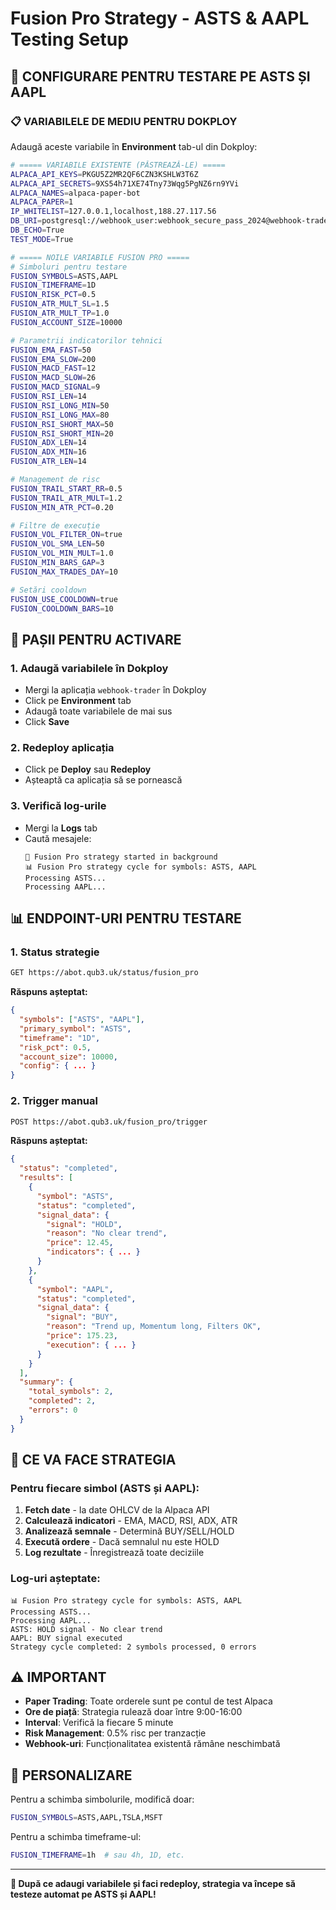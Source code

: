 # Fusion Pro Strategy - ASTS & AAPL Testing Setup

## 🎯 **CONFIGURARE PENTRU TESTARE PE ASTS ȘI AAPL**

### 📋 **VARIABILELE DE MEDIU PENTRU DOKPLOY**

Adaugă aceste variabile în **Environment** tab-ul din Dokploy:

```bash
# ===== VARIABILE EXISTENTE (PĂSTREAZĂ-LE) =====
ALPACA_API_KEYS=PKGU5Z2MR2QF6CZN3KSHLW3T6Z
ALPACA_API_SECRETS=9XS54h71XE74Tny73Wqg5PgNZ6rn9YVi
ALPACA_NAMES=alpaca-paper-bot
ALPACA_PAPER=1
IP_WHITELIST=127.0.0.1,localhost,188.27.117.56
DB_URI=postgresql://webhook_user:webhook_secure_pass_2024@webhook-trader-db-ng6qts:5432/webhook_trader
DB_ECHO=True
TEST_MODE=True

# ===== NOILE VARIABILE FUSION PRO =====
# Simboluri pentru testare
FUSION_SYMBOLS=ASTS,AAPL
FUSION_TIMEFRAME=1D
FUSION_RISK_PCT=0.5
FUSION_ATR_MULT_SL=1.5
FUSION_ATR_MULT_TP=1.0
FUSION_ACCOUNT_SIZE=10000

# Parametrii indicatorilor tehnici
FUSION_EMA_FAST=50
FUSION_EMA_SLOW=200
FUSION_MACD_FAST=12
FUSION_MACD_SLOW=26
FUSION_MACD_SIGNAL=9
FUSION_RSI_LEN=14
FUSION_RSI_LONG_MIN=50
FUSION_RSI_LONG_MAX=80
FUSION_RSI_SHORT_MAX=50
FUSION_RSI_SHORT_MIN=20
FUSION_ADX_LEN=14
FUSION_ADX_MIN=16
FUSION_ATR_LEN=14

# Management de risc
FUSION_TRAIL_START_RR=0.5
FUSION_TRAIL_ATR_MULT=1.2
FUSION_MIN_ATR_PCT=0.20

# Filtre de execuție
FUSION_VOL_FILTER_ON=true
FUSION_VOL_SMA_LEN=50
FUSION_VOL_MIN_MULT=1.0
FUSION_MIN_BARS_GAP=3
FUSION_MAX_TRADES_DAY=10

# Setări cooldown
FUSION_USE_COOLDOWN=true
FUSION_COOLDOWN_BARS=10
```

## 🚀 **PAȘII PENTRU ACTIVARE**

### 1. **Adaugă variabilele în Dokploy**
- Mergi la aplicația `webhook-trader` în Dokploy
- Click pe **Environment** tab
- Adaugă toate variabilele de mai sus
- Click **Save**

### 2. **Redeploy aplicația**
- Click pe **Deploy** sau **Redeploy**
- Așteaptă ca aplicația să se pornească

### 3. **Verifică log-urile**
- Mergi la **Logs** tab
- Caută mesajele:
  ```
  🚀 Fusion Pro strategy started in background
  📊 Fusion Pro strategy cycle for symbols: ASTS, AAPL
  Processing ASTS...
  Processing AAPL...
  ```

## 📊 **ENDPOINT-URI PENTRU TESTARE**

### 1. **Status strategie**
```bash
GET https://abot.qub3.uk/status/fusion_pro
```

**Răspuns așteptat:**
```json
{
  "symbols": ["ASTS", "AAPL"],
  "primary_symbol": "ASTS",
  "timeframe": "1D",
  "risk_pct": 0.5,
  "account_size": 10000,
  "config": { ... }
}
```

### 2. **Trigger manual**
```bash
POST https://abot.qub3.uk/fusion_pro/trigger
```

**Răspuns așteptat:**
```json
{
  "status": "completed",
  "results": [
    {
      "symbol": "ASTS",
      "status": "completed",
      "signal_data": {
        "signal": "HOLD",
        "reason": "No clear trend",
        "price": 12.45,
        "indicators": { ... }
      }
    },
    {
      "symbol": "AAPL",
      "status": "completed", 
      "signal_data": {
        "signal": "BUY",
        "reason": "Trend up, Momentum long, Filters OK",
        "price": 175.23,
        "execution": { ... }
      }
    }
  ],
  "summary": {
    "total_symbols": 2,
    "completed": 2,
    "errors": 0
  }
}
```

## 🎯 **CE VA FACE STRATEGIA**

### **Pentru fiecare simbol (ASTS și AAPL):**

1. **Fetch date** - Ia date OHLCV de la Alpaca API
2. **Calculează indicatori** - EMA, MACD, RSI, ADX, ATR
3. **Analizează semnale** - Determină BUY/SELL/HOLD
4. **Execută ordere** - Dacă semnalul nu este HOLD
5. **Log rezultate** - Înregistrează toate deciziile

### **Log-uri așteptate:**
```
📊 Fusion Pro strategy cycle for symbols: ASTS, AAPL
Processing ASTS...
Processing AAPL...
ASTS: HOLD signal - No clear trend
AAPL: BUY signal executed
Strategy cycle completed: 2 symbols processed, 0 errors
```

## ⚠️ **IMPORTANT**

- **Paper Trading**: Toate orderele sunt pe contul de test Alpaca
- **Ore de piață**: Strategia rulează doar între 9:00-16:00
- **Interval**: Verifică la fiecare 5 minute
- **Risk Management**: 0.5% risc per tranzacție
- **Webhook-uri**: Funcționalitatea existentă rămâne neschimbată

## 🔧 **PERSONALIZARE**

Pentru a schimba simbolurile, modifică doar:
```bash
FUSION_SYMBOLS=ASTS,AAPL,TSLA,MSFT
```

Pentru a schimba timeframe-ul:
```bash
FUSION_TIMEFRAME=1h  # sau 4h, 1D, etc.
```

---

**🎉 După ce adaugi variabilele și faci redeploy, strategia va începe să testeze automat pe ASTS și AAPL!**
